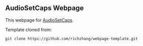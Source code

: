## <b>AudioSetCaps Webpage</b>

This webpage for [AudioSetCaps](https://github.com/JishengBai/AudioSetCaps).


Template cloned from:
```
git clone https://github.com/richzhang/webpage-template.git
```
